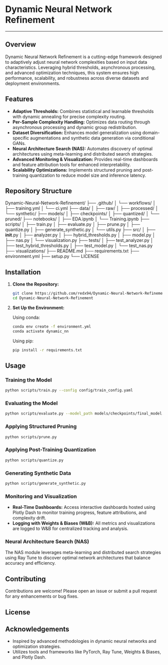 # Dynamic Neural Network Refinement
---

## Overview

Dynamic Neural Network Refinement is a cutting-edge framework designed to adaptively adjust neural network complexities based on input data characteristics. Leveraging hybrid thresholds, asynchronous processing, and advanced optimization techniques, this system ensures high performance, scalability, and robustness across diverse datasets and deployment environments.

## Features

- **Adaptive Thresholds:** Combines statistical and learnable thresholds with dynamic annealing for precise complexity routing.
- **Per-Sample Complexity Handling:** Optimizes data routing through asynchronous processing and dynamic group redistribution.
- **Dataset Diversification:** Enhances model generalization using domain-specific augmentations and synthetic data generation via conditional GANs.
- **Neural Architecture Search (NAS):** Automates discovery of optimal architectures using meta-learning and distributed search strategies.
- **Advanced Monitoring & Visualization:** Provides real-time dashboards and feature attribution tools for enhanced interpretability.
- **Scalability Optimizations:** Implements structured pruning and post-training quantization to reduce model size and inference latency.

## Repository Structure

Dynamic-Neural-Network-Refinement/
├── .github/
│   └── workflows/
│       ├── training.yml
│       └── ci.yml
├── data/
│   ├── raw/
│   ├── processed/
│   └── synthetic/
├── models/
│   ├── checkpoints/
│   ├── quantized/
│   └── pruned/
├── notebooks/
│   ├── EDA.ipynb
│   └── Training.ipynb
├── scripts/
│   ├── train.py
│   ├── evaluate.py
│   ├── prune.py
│   ├── quantize.py
│   ├── generate_synthetic.py
│   └── utils.py
├── src/
│   ├── __init__.py
│   ├── analyzer.py
│   ├── hybrid_thresholds.py
│   ├── model.py
│   ├── nas.py
│   └── visualization.py
├── tests/
│   ├── test_analyzer.py
│   ├── test_hybrid_thresholds.py
│   ├── test_model.py
│   └── test_nas.py
├── visualizations/
├── README.md
├── requirements.txt
├── environment.yml
├── setup.py
└── LICENSE

## Installation

1. **Clone the Repository:**

   ```bash
   git clone https://github.com/redx94/Dynamic-Neural-Network-Refinement.git
   cd Dynamic-Neural-Network-Refinement
   ```

2. **Set Up the Environment:**

   Using conda:

   ```bash
   conda env create -f environment.yml
   conda activate dynamic_nn
   ```

   Using pip:

   ```bash
   pip install -r requirements.txt
   ```

## Usage

### Training the Model

```bash
python scripts/train.py --config config/train_config.yaml
```

### Evaluating the Model

```bash
python scripts/evaluate.py --model_path models/checkpoints/final_model.pth
```

### Applying Structured Pruning

```bash
python scripts/prune.py
```

### Applying Post-Training Quantization

```bash
python scripts/quantize.py
```

### Generating Synthetic Data

```bash
python scripts/generate_synthetic.py
```

### Monitoring and Visualization

- **Real-Time Dashboards:** Access interactive dashboards hosted using Plotly Dash to monitor training progress, feature attributions, and complexity drift.
- **Logging with Weights & Biases (W&B):** All metrics and visualizations are logged to W&B for centralized tracking and analysis.

### Neural Architecture Search (NAS)

The NAS module leverages meta-learning and distributed search strategies using Ray Tune to discover optimal network architectures that balance accuracy and efficiency.

## Contributing

Contributions are welcome! Please open an issue or submit a pull request for any enhancements or bug fixes.

## License



## Acknowledgements

- Inspired by advanced methodologies in dynamic neural networks and optimization strategies.
- Utilizes tools and frameworks like PyTorch, Ray Tune, Weights & Biases, and Plotly Dash.
